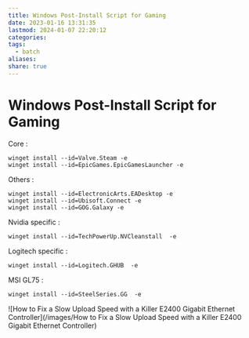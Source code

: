 ```yaml
---
title: Windows Post-Install Script for Gaming
date: 2023-01-16 13:31:35
lastmod: 2024-01-07 22:20:12
categories: 
tags:
  - batch
aliases: 
share: true
---
```


# Windows Post-Install Script for Gaming

Core :

```
winget install --id=Valve.Steam -e
winget install --id=EpicGames.EpicGamesLauncher -e
```

Others :

```
winget install --id=ElectronicArts.EADesktop -e
winget install --id=Ubisoft.Connect -e
winget install --id=GOG.Galaxy -e
```

Nvidia specific :

```
winget install --id=TechPowerUp.NVCleanstall  -e
```

Logitech specific :

```
winget install --id=Logitech.GHUB  -e
```

MSI GL75 :

```
winget install --id=SteelSeries.GG  -e
```

![How to Fix a Slow Upload Speed with a Killer E2400 Gigabit Ethernet Controller](/images/How to Fix a Slow Upload Speed with a Killer E2400 Gigabit Ethernet Controller)
